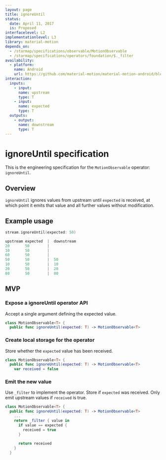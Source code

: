 ```yaml
---
layout: page
title: ignoreUntil
status:
  date: April 11, 2017
  is: Proposed
interfacelevel: L2
implementationlevel: L3
library: material-motion
depends_on:
  - /starmap/specifications/observable/MotionObservable
  - /starmap/specifications/operators/foundation/$._filter
availability:
  - platform:
    name: Android
    url: https://github.com/material-motion/material-motion-android/blob/develop/library/src/main/java/com/google/android/material/motion/operators/IgnoreUntil.java
interaction:
  inputs:
    - input:
      name: upstream
      type: T
    - input:
      name: expected
      type: T
  outputs:
    - output:
      name: downstream
      type: T
---
```


# ignoreUntil specification

This is the engineering specification for the `MotionObservable` operator: `ignoreUntil`.

## Overview

`ignoreUntil` ignores values from upstream until `expected` is received, at which point it emits that value and all further values without modification.

## Example usage

```swift
stream.ignoreUntil(expected: 50)

upstream expected  |  downstream
20       50        |
10       50        |
60       50        |
50       50        |  50
10       50        |  10
20       50        |  20
80       50        |  80
```

## MVP

### Expose a ignoreUntil operator API

Accept a single argument defining the expected value.

```swift
class MotionObservable<T> {
  public func ignoreUntil(expected: T) -> MotionObservable<T>
```

### Create local storage for the operator

Store whether the `expected` value has been received.

```swift
class MotionObservable<T> {
  public func ignoreUntil(expected: T) -> MotionObservable<T>
    var received = false
```

### Emit the new value

Use `_filter` to implement the operator. Store if `expected` was received. Only emit upstream values if `received` is true.

```swift
class MotionObservable<T> {
  public func ignoreUntil(expected: T) -> MotionObservable<T>
    ...
    return _filter { value in
      if value == expected {
        received = true
      }
      
      return received
    }
  }
```
